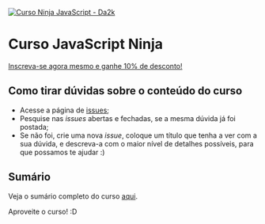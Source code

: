 [![Curso Ninja JavaScript - Da2k](https://cloud.githubusercontent.com/assets/487669/6239059/58b94ab0-b6e7-11e4-8e5d-a5f2740870fd.png)](https://www.udemy.com/curso-javascript-ninja/?couponCode=JSNINJA)

# Curso JavaScript Ninja

[Inscreva-se agora mesmo e ganhe 10% de desconto!](https://www.udemy.com/curso-javascript-ninja/?couponCode=JSNINJA)

## Como tirar dúvidas sobre o conteúdo do curso

- Acesse a página de [issues](https://github.com/da2k/curso-javascript-ninja/issues);
- Pesquise nas _issues_ abertas e fechadas, se a mesma dúvida já foi postada;
- Se não foi, crie uma nova _issue_, coloque um título que tenha a ver com a sua dúvida, e descreva-a com o maior nível de detalhes possíveis, para que possamos te ajudar :)

## Sumário

Veja o sumário completo do curso [aqui](summary.md).

Aproveite o curso! :D
